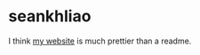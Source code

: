 # seankhliao

I think [my website](https://seankhliao.com/?utm_source=github&utm_medium=readme&utm_campaign=seankhliao)
is much prettier than a readme.
